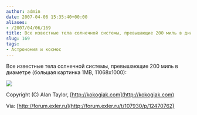 ```yaml
---
author: admin
date: 2007-04-06 15:35:40+00:00
aliases:
- /2007/04/06/169
title: Все известные тела солнечной системы, превышающие 200 миль в диаметре
slug: 169
tags:
- Астрономия и космос
---
```


Все известные тела солнечной системы, превышающие 200 миль в диаметре (большая картинка 1MB, 11068х1000):

[![](/2007/04/solarsystembodies.thumbnail.jpg)](http://kokogiak.com/solarsystembodieslargerthan200miles.html)

Copyright (C) Alan Taylor, [http://kokogiak.com](http://kokogiak.com)

Via: [http://forum.exler.ru](http://forum.exler.ru/t/107930/p/12470762)
